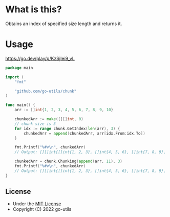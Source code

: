 # What is this?
Obtains an index of specified size length and returns it.  

# Usage

https://go.dev/play/p/KzSjIei9_vL

```go
package main

import (
	"fmt"

	"github.com/go-utils/chunk"
)

func main() {
	arr := []int{1, 2, 3, 4, 5, 6, 7, 8, 9, 10}

	chunkedArr := make([][]int, 0)
	// chunk size is 3
	for idx := range chunk.GetIndex(len(arr), 3) {
		chunkedArr = append(chunkedArr, arr[idx.From:idx.To])
	}

	fmt.Printf("%#v\n", chunkedArr)
	// Output: [][]int{[]int{1, 2, 3}, []int{4, 5, 6}, []int{7, 8, 9}, []int{10}}

	chunkedArr = chunk.Chunking(append(arr, 11), 3)
	fmt.Printf("%#v\n", chunkedArr)
	// Output: [][]int{[]int{1, 2, 3}, []int{4, 5, 6}, []int{7, 8, 9}, []int{10, 11}}
}
```

## License
- Under the [MIT License](./LICENSE)
- Copyright (C) 2022 go-utils
